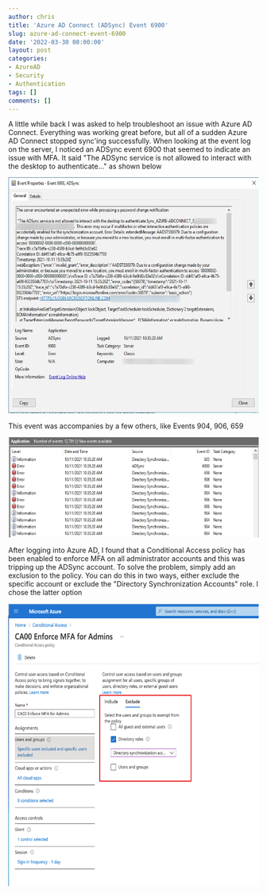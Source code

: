 ```yaml
---
author: chris
title: 'Azure AD Connect (ADSync) Event 6900'
slug: azure-ad-connect-event-6900
date: '2022-03-30 08:00:00'
layout: post
categories:
- AzureAD
- Security
- Authentication
tags: []
comments: []
---
```


A little while back I was asked to help troubleshoot an issue with Azure AD Connect. Everything was working great before, but all of a sudden Azure AD Connect stopped sync'ing successfully. When looking at the event log on the server, I noticed an ADSync event 6900 that seemed to indicate an issue with MFA. It said "The ADSync service is not allowed to interact with the desktop to authenticate..." as shown below

<p><a href="/assets/img/2022/03/1.png"><img src="/assets/img/2022/03/1.png" style="width:600px;height:475px;"/></a></p>

This event was accompanies by a few others, like Events 904, 906, 659

<p><a href="/assets/img/2022/03/2.png"><img src="/assets/img/2022/03/2.png" style="width:600px;height:202px;"/></a></p>

After logging into Azure AD, I found that a Conditional Access policy has been enabled to enforce MFA on all administrator accounts and this was tripping up the ADSync account. To solve the problem, simply add an exclusion to the policy. You can do this in two ways, either exclude the specific account or exclude the "Directory Synchronization Accounts" role. I chose the latter option

<p><a href="/assets/img/2022/03/3.png"><img src="/assets/img/2022/03/3.png" style="width:600px;height:569px;"/></a></p>
